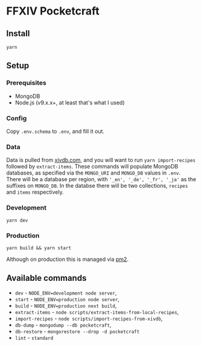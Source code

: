 # FFXIV Pocketcraft

## Install

```
yarn
```

## Setup

### Prerequisites
- MongoDB
- Node.js (v9.x.x+, at least that's what I used)

### Config
Copy `.env.schema` to `.env`, and fill it out.

### Data

Data is pulled from [xivdb.com](http://xivdb.com), and you will want to run `yarn import-recipes` followed by `extract-items`.
These commands will populate MongoDB databases, as specified via the `MONGO_URI` and `MONGO_DB` values in `.env`. There will be a database per region, with `'_en', '_de', '_fr', '_ja'` as the suffixes on `MONGO_DB`. In the databse there will be two collections, `recipes` and `items` respectively.

### Development

```
yarn dev
```

### Production

```
yarn build && yarn start
```

Although on production this is managed via [pm2](https://github.com/Unitech/pm2).

## Available commands

- `dev` - `NODE_ENV=development node server`,
- `start` - `NODE_ENV=production node server`,
- `build` - `NODE_ENV=production next build`,
- `extract-items` - `node scripts/extract-items-from-local-recipes`,
- `import-recipes` - `node scripts/import-recipes-from-xivdb`,
- `db-dump` - `mongodump --db pocketcraft`,
- `db-restore` - `mongorestore --drop -d pocketcraft`
- `lint` - `standard`
